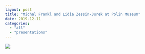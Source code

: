 ```yaml
---
layout: post
title: "Michal Frankl and Lidia Zessin-Jurek at Polin Museum"
date: 2019-12-11
categories: 
  - "all"
  - "presentations"
---
```


![](/assets/images/WeRf_POLIN-Workshop_Programm_19-10-17-page-001-1-712x1024.jpg)
